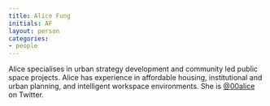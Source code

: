 ```yaml
---
title: Alice Fung
initials: AF
layout: person
categories:
- people
---
```


Alice specialises in urban strategy development and community led public space
projects. Alice has experience in affordable housing, institutional and urban
planning, and intelligent workspace environments. She is [@00alice][] on Twitter.

[@00alice]: https://twitter.com/00alice